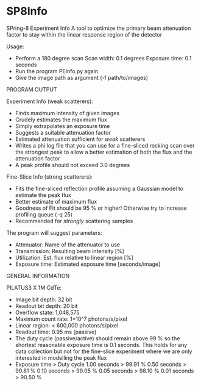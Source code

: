 # SP8Info

SPring-8 Experiment Info
A tool to optimize the primary beam attenuation factor to
stay within the linear response region of the detector

Usage:
 - Perform a 180 degree scan
   Scan width: 0.1 degrees
   Exposure time: 0.1 seconds
 - Run the program PEInfo.py again
 - Give the image path as argument (-f path/to/images)

PROGRAM OUTPUT

Experiment Info (weak scatterers):
 - Finds maximum intensity of given images
 - Crudely estimates the maximum flux
 - Simply extrapolates an exposure time
 - Suggests a suitable attenuation factor
 - Estimated attenuation sufficient for *weak* scatterers
 - Writes a phi.log file that you can use for a fine-sliced
   rocking scan over the strongest peak to allow a better
   estimation of both the flux and the attenuation factor
 - A peak profile should not exceed 3.0 degrees

Fine-Slice Info (strong scatterers):
 - Fits the fine-sliced reflection profile assuming a
   Gaussian model to estimate the peak flux
 - Better estimate of maximum flux
 - Goodness of Fit should be 95 % or higher!
   Otherwise try to increase profiling queue (-q 25)
 - Recommended for *strongly* scattering samples
 
The program will suggest parameters:
 - Attenuator:    Name of the attenuator to use
 - Transmission:  Resulting beam intensity [%]
 - Utilization:   Est. flux relative to linear region [%]
 - Exposure time: Estimated exposure time [seconds/image]

GENERAL INFORMATION

PILATUS3 X 1M CdTe:
 - Image bit depth:    32 bit
 - Readout bit depth:  20 bit
 - Overflow state:     1,048,575
 - Maximum count rate: 1*10^7 photons/s/pixel
 - Linear region:      < 600,000 photons/s/pixel
 - Readout time:       0.95 ms (passive)
 - The duty cycle (passive/active) should remain above 99 %
   so the shortest reasonable exposure time is 0.1 seconds.
   This holds for any data collection but not for the
   fine-slice experiment where we are only interested in
   modelling the peak flux
 - Exposure time > Duty cycle
   1.00 seconds  > 99.91 %
   0.50 seconds  > 99.81 %
   0.10 seconds  > 99.05 %
   0.05 seconds  > 98.10 %
   0.01 seconds  > 90.50 %
